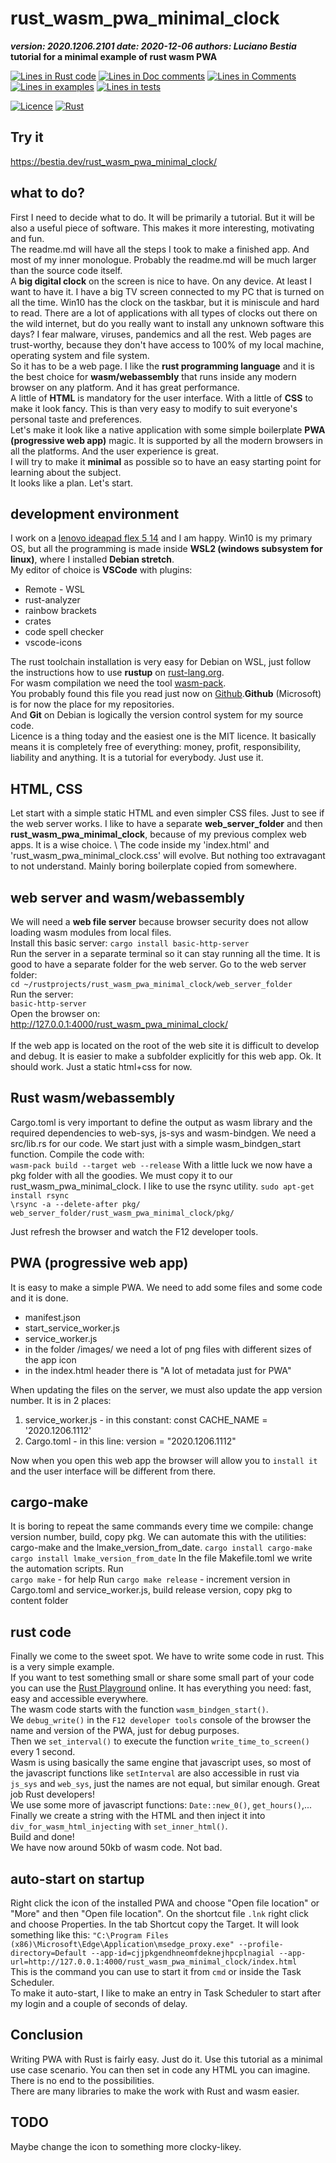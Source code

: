 [comment]: # (lmake_md_to_doc_comments segment start A)

# rust_wasm_pwa_minimal_clock

[comment]: # (lmake_cargo_toml_to_md start)

***version: 2020.1206.2101  date: 2020-12-06 authors: Luciano Bestia***  
**tutorial for a minimal example of rust wasm PWA**

[comment]: # (lmake_cargo_toml_to_md end)

[comment]: # (lmake_lines_of_code start)
[![Lines in Rust code](https://img.shields.io/badge/Lines_in_Rust-75-green.svg)](https://github.com/LucianoBestia/rust_wasm_pwa_minimal_clock/)
[![Lines in Doc comments](https://img.shields.io/badge/Lines_in_Doc_comments-6-blue.svg)](https://github.com/LucianoBestia/rust_wasm_pwa_minimal_clock/)
[![Lines in Comments](https://img.shields.io/badge/Lines_in_comments-4-purple.svg)](https://github.com/LucianoBestia/rust_wasm_pwa_minimal_clock/)
[![Lines in examples](https://img.shields.io/badge/Lines_in_examples-0-yellow.svg)](https://github.com/LucianoBestia/rust_wasm_pwa_minimal_clock/)
[![Lines in tests](https://img.shields.io/badge/Lines_in_tests-0-orange.svg)](https://github.com/LucianoBestia/rust_wasm_pwa_minimal_clock/)

[comment]: # (lmake_lines_of_code end)

[![Licence](https://img.shields.io/badge/license-MIT-blue.svg)](https://github.com/LucianoBestia/rust_wasm_pwa_minimal_clock/blob/master/LICENSE) [![Rust](https://github.com/LucianoBestia/rust_wasm_pwa_minimal_clock/workflows/RustAction/badge.svg)](https://github.com/LucianoBestia/rust_wasm_pwa_minimal_clock/)

## Try it

<https://bestia.dev/rust_wasm_pwa_minimal_clock/>

## what to do?

First I need to decide what to do. It will be primarily a tutorial. But it will be also a useful piece of software. This makes it more interesting, motivating and fun.
\
The readme.md will have all the steps I took to make a finished app. And most of my inner monologue. Probably the readme.md will be much larger than the source code itself.
\
A **big digital clock** on the screen is nice to have. On any device. At least I want to have it. I have a big TV screen connected to my PC that is turned on all the time. Win10 has the clock on the taskbar, but it is miniscule and hard to read. There are a lot of applications with all types of clocks out there on the wild internet, but do you really want to install any unknown software this days? I fear malware, viruses, pandemics and all the rest. Web pages are trust-worthy, because they don't have access to 100% of my local machine, operating system and file system.
\
So it has to be a web page. I like the **rust programming language** and it is the best choice for **wasm/webassembly** that runs inside any modern browser on any platform. And it has great performance. 
\
A little of **HTML** is mandatory for the user interface. With a little of **CSS** to make it look fancy. This is than very easy to modify to suit everyone's personal taste and preferences.
\
Let's make it look like a native application with some simple boilerplate **PWA (progressive web app)** magic. It is supported by all the modern browsers in all the platforms. And the user experience is great.
\
I will try to make it **minimal** as possible so to have an easy starting point for learning about the subject.
\
It looks like a plan. Let's start.

## development environment

I work on a [lenovo ideapad flex 5 14](https://www.digitaltrends.com/laptop-reviews/lenovo-ideapad-flex-5-14-review/) and I am happy. Win10 is my primary OS, but all the programming is made inside **WSL2 (windows subsystem for linux)**, where I installed **Debian stretch**. 
\
My editor of choice is **VSCode** with plugins:
- Remote - WSL
- rust-analyzer
- rainbow brackets
- crates
- code spell checker
- vscode-icons


The rust toolchain installation is very easy for Debian on WSL, just follow the instructions how to use **rustup** on [rust-lang.org](https://www.rust-lang.org/tools/install).
\
For wasm compilation we need the tool [wasm-pack](https://rustwasm.github.io/wasm-pack/installer/).
\
You probably found this file you read just now on [Github](https://github.com/LucianoBestia/rust_wasm_pwa_minimal_clock).**Github** (Microsoft) is for now the place for my repositories. 
\
And **Git** on Debian is logically the version control system for my source code. 
\
Licence is a thing today and the easiest one is the MIT licence. It basically means it is completely free of everything: money, profit, responsibility, liability and anything. It is a tutorial for everybody. Just use it.

## HTML, CSS

Let start with a simple static HTML and even simpler CSS files. Just to see if the web server  works. I like to have a separate **web_server_folder** and then **rust_wasm_pwa_minimal_clock**, because of my previous complex web apps. It is a wise choice.
\ 
The code inside my 'index.html' and 'rust_wasm_pwa_minimal_clock.css' will evolve. But nothing too extravagant to not understand. Mainly boring boilerplate copied from somewhere.

## web server and wasm/webassembly

We will need a **web file server** because browser security does not allow loading wasm modules from local files. 
\
Install this basic server:
`cargo install basic-http-server`  
Run the server in a separate terminal so it can stay running all the time.
It is good to have a separate folder for the web server.
Go to the web server folder:  
`cd ~/rustprojects/rust_wasm_pwa_minimal_clock/web_server_folder`  
Run the server:  
`basic-http-server`  
Open the browser on:  
http://127.0.0.1:4000/rust_wasm_pwa_minimal_clock/  
\
If the web app is located on the root of the web site it is difficult to develop and debug. It is easier to make a subfolder explicitly for this web app.
Ok. It should work. Just a static html+css for now.

## Rust wasm/webassembly

Cargo.toml is very important to define the output as wasm library and the required dependencies to web-sys, js-sys and wasm-bindgen.
We need a src/lib.rs for our code. We start just with a simple wasm_bindgen_start function.
Compile the code with:  
`wasm-pack build --target web --release`
With a little luck we now have a pkg folder with all the goodies.
We must copy it to our rust_wasm_pwa_minimal_clock. I like to use the rsync utility.
`sudo apt-get install rsync`  
`\rsync -a --delete-after pkg/ web_server_folder/rust_wasm_pwa_minimal_clock/pkg/`  

Just refresh the browser and watch the F12 developer tools.

## PWA (progressive web app)

It is easy to make a simple PWA. We need to add some files and some code and it is done.  
- manifest.json 
- start_service_worker.js
- service_worker.js
- in the folder /images/ we need a lot of png files with different sizes of the app icon
- in the index.html header there is "A lot of metadata just for PWA"

When updating the files on the server, we must also update the app version number. It is in 2 places:
1. service_worker.js - in this constant: const CACHE_NAME = '2020.1206.1112'
2. Cargo.toml - in this line: version = "2020.1206.1112"

Now when you open this web app the browser will allow you to `install it` and the user interface will be different from there. 

## cargo-make

It is boring to repeat the same commands every time we compile: change version number, build, copy pkg.
We can automate this with the utilities: cargo-make and the lmake_version_from_date.
`cargo install cargo-make`
`cargo install lmake_version_from_date`
In the file Makefile.toml we write the automation scripts.
Run  
`cargo make` - for help
Run
`cargo make release` - increment version in Cargo.toml and service_worker.js, build release version, copy pkg to content folder  

## rust code

Finally we come to the sweet spot. We have to write some code in rust. This is a very simple example.  
If you want to test something small or share some small part of your code you can use the [Rust Playground](https://play.rust-lang.org/) online. It has everything you need: fast, easy and accessible everywhere.  
The wasm code starts with the function `wasm_bindgen_start()`.  
We `debug_write()` in the `F12 developer tools` console of the browser the name and version of the PWA, just for debug purposes.  
Then we `set_interval()` to execute the function `write_time_to_screen()` every 1 second.  
Wasm is using basically the same engine that javascript uses, so most of the javascript functions like `setInterval` are also accessible in rust via `js_sys` and `web_sys`, just the names are not equal, but similar enough. Great job Rust developers!  
We use some more of javascript functions: `Date::new_0()`, `get_hours()`,...
Finally we create a string with the HTML and then inject it into `div_for_wasm_html_injecting` with `set_inner_html()`.  
Build and done!  
We have now around 50kb of wasm code. Not bad.  

## auto-start on startup

Right click the icon of the installed PWA and choose "Open file location" or "More" and then "Open file location". On the shortcut file `.lnk` right click and choose Properties. In the tab Shortcut copy the Target. It will look something like this:
`"C:\Program Files (x86)\Microsoft\Edge\Application\msedge_proxy.exe" --profile-directory=Default --app-id=cjjpkgendhneomfdeknejhpcplnagial --app-url=http://127.0.0.1:4000/rust_wasm_pwa_minimal_clock/index.html`  
This is the command you can use to start it from `cmd` or inside the Task Scheduler.  
To make it auto-start, I like to make an entry in Task Scheduler to start after my login and a couple of seconds of delay.

## Conclusion

Writing PWA with Rust is fairly easy. Just do it. Use this tutorial as a minimal use case scenario. 
You can then set in code any HTML you can imagine. There is no end to the possibilities.  
There are many libraries to make the work with Rust and wasm easier.  

## TODO

Maybe change the icon to something more clocky-likey.  


